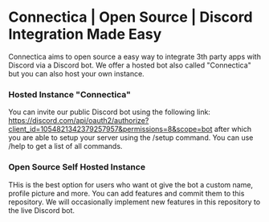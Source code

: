 # Connectica | Open Source | Discord Integration Made Easy 

Connectica aims to open source a easy way to integrate 3th party apps with Discord via a Discord bot. We offer a hosted bot also called "Connectica" but you can also host your own instance. 

### Hosted Instance "Connectica" 

You can invite our public Discord bot using the following link: https://discord.com/api/oauth2/authorize?client_id=1054821342379257957&permissions=8&scope=bot after which you are able to setup your server using the /setup command. You can use /help to get a list of all commands. 

### Open Source Self Hosted Instance 

THis is the best option for users who want ot give the bot a custom name, profile picture and more. You can add features and commit them to this repository. We will occasionally implement new features in this repository to the live Discord bot. 
